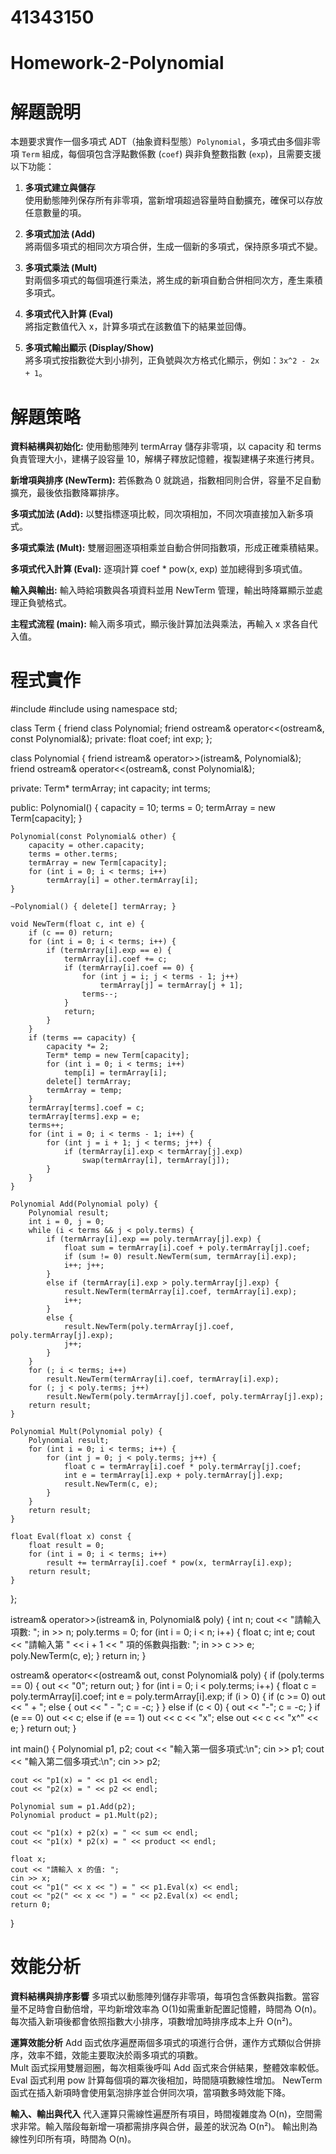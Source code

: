 # 41343150
# Homework-2-Polynomial
# 解題說明
本題要求實作一個多項式 ADT（抽象資料型態）`Polynomial`，多項式由多個非零項 `Term` 組成，每個項包含浮點數係數 (`coef`) 與非負整數指數 (`exp`)，且需要支援以下功能：

1. **多項式建立與儲存**  
   使用動態陣列保存所有非零項，當新增項超過容量時自動擴充，確保可以存放任意數量的項。

2. **多項式加法 (Add)**  
   將兩個多項式的相同次方項合併，生成一個新的多項式，保持原多項式不變。

3. **多項式乘法 (Mult)**  
   對兩個多項式的每個項進行乘法，將生成的新項自動合併相同次方，產生乘積多項式。

4. **多項式代入計算 (Eval)**  
   將指定數值代入 x，計算多項式在該數值下的結果並回傳。

5. **多項式輸出顯示 (Display/Show)**  
   將多項式按指數從大到小排列，正負號與次方格式化顯示，例如：`3x^2 - 2x + 1`。
# 解題策略
**資料結構與初始化:**
使用動態陣列 termArray 儲存非零項，以 
capacity 和 terms 負責管理大小，建構子設容量 10，解構子釋放記憶體，複製建構子來進行拷貝。

**新增項與排序 (NewTerm):**
若係數為 0 就跳過，指數相同則合併，容量不足自動擴充，最後依指數降冪排序。

**多項式加法 (Add):**
以雙指標逐項比較，同次項相加，不同次項直接加入新多項式。

**多項式乘法 (Mult):**
雙層迴圈逐項相乘並自動合併同指數項，形成正確乘積結果。

**多項式代入計算 (Eval):**
逐項計算 coef * pow(x, exp) 並加總得到多項式值。

**輸入與輸出:**
輸入時給項數與各項資料並用 NewTerm 管理，輸出時降冪顯示並處理正負號格式。

**主程式流程 (main):**
輸入兩多項式，顯示後計算加法與乘法，再輸入 x 求各自代入值。

# 程式實作
#include <iostream>
#include <cmath>
using namespace std;

class Term {
    friend class Polynomial;
    friend ostream& operator<<(ostream&, const Polynomial&);
private:
    float coef;
    int exp;
};

class Polynomial {
    friend istream& operator>>(istream&, Polynomial&);
    friend ostream& operator<<(ostream&, const Polynomial&);

private:
    Term* termArray;
    int capacity;
    int terms;

public:
    Polynomial() {
        capacity = 10;
        terms = 0;
        termArray = new Term[capacity];
    }

    Polynomial(const Polynomial& other) {
        capacity = other.capacity;
        terms = other.terms;
        termArray = new Term[capacity];
        for (int i = 0; i < terms; i++)
            termArray[i] = other.termArray[i];
    }

    ~Polynomial() { delete[] termArray; }

    void NewTerm(float c, int e) {
        if (c == 0) return;
        for (int i = 0; i < terms; i++) {
            if (termArray[i].exp == e) {
                termArray[i].coef += c;
                if (termArray[i].coef == 0) {
                    for (int j = i; j < terms - 1; j++)
                        termArray[j] = termArray[j + 1];
                    terms--;
                }
                return;
            }
        }
        if (terms == capacity) {
            capacity *= 2;
            Term* temp = new Term[capacity];
            for (int i = 0; i < terms; i++)
                temp[i] = termArray[i];
            delete[] termArray;
            termArray = temp;
        }
        termArray[terms].coef = c;
        termArray[terms].exp = e;
        terms++;
        for (int i = 0; i < terms - 1; i++) {
            for (int j = i + 1; j < terms; j++) {
                if (termArray[i].exp < termArray[j].exp)
                    swap(termArray[i], termArray[j]);
            }
        }
    }

    Polynomial Add(Polynomial poly) {
        Polynomial result;
        int i = 0, j = 0;
        while (i < terms && j < poly.terms) {
            if (termArray[i].exp == poly.termArray[j].exp) {
                float sum = termArray[i].coef + poly.termArray[j].coef;
                if (sum != 0) result.NewTerm(sum, termArray[i].exp);
                i++; j++;
            }
            else if (termArray[i].exp > poly.termArray[j].exp) {
                result.NewTerm(termArray[i].coef, termArray[i].exp);
                i++;
            }
            else {
                result.NewTerm(poly.termArray[j].coef, poly.termArray[j].exp);
                j++;
            }
        }
        for (; i < terms; i++)
            result.NewTerm(termArray[i].coef, termArray[i].exp);
        for (; j < poly.terms; j++)
            result.NewTerm(poly.termArray[j].coef, poly.termArray[j].exp);
        return result;
    }

    Polynomial Mult(Polynomial poly) {
        Polynomial result;
        for (int i = 0; i < terms; i++) {
            for (int j = 0; j < poly.terms; j++) {
                float c = termArray[i].coef * poly.termArray[j].coef;
                int e = termArray[i].exp + poly.termArray[j].exp;
                result.NewTerm(c, e);
            }
        }
        return result;
    }

    float Eval(float x) const {
        float result = 0;
        for (int i = 0; i < terms; i++)
            result += termArray[i].coef * pow(x, termArray[i].exp);
        return result;
    }
};

istream& operator>>(istream& in, Polynomial& poly) {
    int n;
    cout << "請輸入項數: ";
    in >> n;
    poly.terms = 0;
    for (int i = 0; i < n; i++) {
        float c;
        int e;
        cout << "請輸入第 " << i + 1 << " 項的係數與指數: ";
        in >> c >> e;
        poly.NewTerm(c, e);
    }
    return in;
}

ostream& operator<<(ostream& out, const Polynomial& poly) {
    if (poly.terms == 0) {
        out << "0";
        return out;
    }
    for (int i = 0; i < poly.terms; i++) {
        float c = poly.termArray[i].coef;
        int e = poly.termArray[i].exp;
        if (i > 0) {
            if (c >= 0) out << " + ";
            else { out << " - "; c = -c; }
        }
        else if (c < 0) {
            out << "-";
            c = -c;
        }
        if (e == 0)
            out << c;
        else if (e == 1)
            out << c << "x";
        else
            out << c << "x^" << e;
    }
    return out;
}

int main() {
    Polynomial p1, p2;
    cout << "輸入第一個多項式:\n";
    cin >> p1;
    cout << "輸入第二個多項式:\n";
    cin >> p2;

    cout << "p1(x) = " << p1 << endl;
    cout << "p2(x) = " << p2 << endl;

    Polynomial sum = p1.Add(p2);
    Polynomial product = p1.Mult(p2);

    cout << "p1(x) + p2(x) = " << sum << endl;
    cout << "p1(x) * p2(x) = " << product << endl;

    float x;
    cout << "請輸入 x 的值: ";
    cin >> x;
    cout << "p1(" << x << ") = " << p1.Eval(x) << endl;
    cout << "p2(" << x << ") = " << p2.Eval(x) << endl;
    return 0;
}
# 效能分析
**資料結構與排序影響**
多項式以動態陣列儲存非零項，每項包含係數與指數。當容量不足時會自動倍增，平均新增效率為 O(1)如需重新配置記憶體，時間為 O(n)。
每次插入新項後都會依照指數大小排序，項數增加時排序成本上升 O(n²)。  

**運算效能分析**
Add 函式依序遍歷兩個多項式的項進行合併，運作方式類似合併排序，效率不錯，效能主要取決於兩多項式的項數。  
Mult 函式採用雙層迴圈，每次相乘後呼叫 Add 函式來合併結果，整體效率較低。
Eval 函式利用 pow 計算每個項的冪次後相加，時間隨項數線性增加。
NewTerm 函式在插入新項時會使用氣泡排序並合併同次項，當項數多時效能下降。

**輸入、輸出與代入**
代入運算只需線性遍歷所有項目，時間複雜度為 O(n)，空間需求非常。輸入階段每新增一項都需排序與合併，最差的狀況為 O(n²)。
輸出則為線性列印所有項，時間為 O(n)。  

